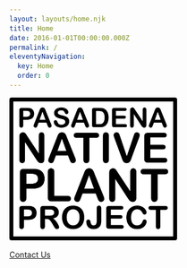 ```yaml
---
layout: layouts/home.njk
title: Home
date: 2016-01-01T00:00:00.000Z
permalink: /
eleventyNavigation:
  key: Home
  order: 0
---
```


<img src="static/img/pnpp-logo-large.jpg" alt="Pasadena Native Plant Project" width="300"/>

[Contact Us](mailto:parker@hardycalifornians.com)

